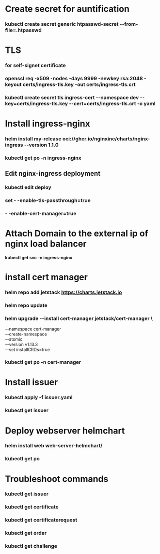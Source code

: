 # Create secret for auntification
### kubectl create secret generic htpasswd-secret --from-file=.htpasswd

# TLS
### for self-signet certificate
### openssl req -x509 -nodes -days 9999 -newkey rsa:2048 -keyout certs/ingress-tls.key -out certs/ingress-tls.crt
### kubectl create secret tls ingress-cert --namespace dev --key=certs/ingress-tls.key --cert=certs/ingress-tls.crt -o yaml

# Install ingress-nginx
### helm install my-release oci://ghcr.io/nginxinc/charts/nginx-ingress --version 1.1.0
### kubectl get po -n ingress-nginx
## Edit nginx-ingress deployment
### kubectl edit deploy <ingress-deployment>
### set - -enable-tls-passthrough=true
###     - -enable-cert-manager=true

# Attach Domain to the external ip of nginx load balancer
#### kubectl get svc -n ingress-nginx

# install cert manager
### helm repo add jetstack https://charts.jetstack.io
### helm repo update
### helm upgrade --install cert-manager jetstack/cert-manager \
  --namespace cert-manager \
  --create-namespace \
  --atomic \
  --version v1.13.3 \
  --set installCRDs=true
### kubectl get po -n cert-manager

# Install issuer
### kubectl apply -f issuer.yaml
### kubectl get issuer

# Deploy webserver helmchart
### helm install web web-server-helmchart/
### kubectl get po

# Troubleshoot commands
### kubectl get issuer
### kubectl get certificate
### kubectl get certificaterequest
### kubectl get order
### kubectl get challenge